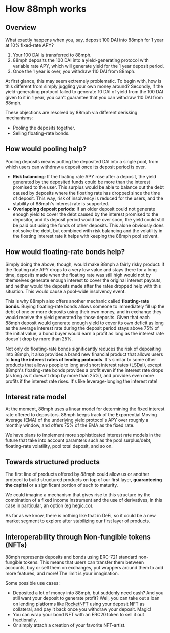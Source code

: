 # How 88mph works

## Overview

What exactly happens when you, say, deposit 100 DAI into 88mph for 1 year at 10% fixed-rate APY?

1. Your 100 DAI is transferred to 88mph.
2. 88mph deposits the 100 DAI into a yield-generating protocol with variable rate APY, which will generate yield for the 1 year deposit period.
3. Once the 1 year is over, you withdraw 110 DAI from 88mph.

At first glance, this may seem extremely problematic. To begin with, how is this different from simply juggling your own money around? Secondly, if the yield-generating protocol failed to generate 10 DAI of yield from the 100 DAI given to it in 1 year, you can't guarantee that you can withdraw 110 DAI from 88mph.

These objections are resolved by 88mph via different derisking mechanisms:

- Pooling the deposits together.
- Selling floating-rate bonds.

## How would pooling help?

Pooling deposits means putting the deposited DAI into a single pool, from which users can withdraw a deposit once its deposit period is over.

- **Risk balancing**: If the floating rate APY rose after a deposit, the yield generated by the deposited funds could be more than the interest promised to the user. This surplus would be able to balance out the debt caused by deposits where the floating rate has dropped since the time of deposit. This way, risk of insolvency is reduced for the users, and the stability of 88mph's interest rate is supported.
- **Overlapping deposit periods**: If an older deposit could not generate enough yield to cover the debt caused by the interest promised to the depositor, and its deposit period would be over soon, the yield could still be paid out using the funds of other deposits. This alone obviously does not solve the debt, but combined with risk balancing and the volatility in the floating interest rate it helps with keeping the 88mph pool solvent.

##  How would floating-rate bonds help?

Simply doing the above, though, would make 88mph a fairly risky product: if the floating rate APY drops to a very low value and stays there for a long time, deposits made when the floating rate was still high would not by themselves generate enough interest to cover the original interest payouts, and neither would the deposits made after the rates dropped help with this situation. This would cause a pool-wide insolvency event.

This is why 88mph also offers another mechanic called **floating-rate bonds**. Buying floating-rate bonds allows someone to immediately fill up the debt of one or more deposits using their own money, and in exchange they would receive the yield generated by those deposits. Given that each 88mph deposit would generate enough yield to cover its own deficit as long as the average interest rate during the deposit period stays above 75% of the initial value, a bond buyer would earn a profit as long as the interest rate doesn't drop by more than 25%.

Not only do floating-rate bonds significantly reduces the risk of depositing into 88mph, it also provides a brand new financial product that allows users to **long the interest rates of lending protocols**. It's similar to some other products that allows people to long and short interest rates ([LSDai](https://lsdai.market/)), except 88mph's floating-rate bonds provides a profit even if the interest rate drops (as long as it doesn't drop by more than 25%), and provides even more profits if the interest rate rises. It's like leverage-longing the interest rate!

## Interest rate model

At the moment, 88mph uses a linear model for determining the fixed interest rate offered to depositors. 88mph keeps track of the Exponential Moving Average (EMA) of the underlying yield protocol's APY over roughly a monthly window, and offers 75% of the EMA as the fixed rate.

We have plans to implement more sophisticated interest rate models in the future that take into account paramters such as the pool surplus/debt, floating-rate volatility, pool total deposit, and so on.

## Towards structured products

The first line of products offered by 88mph could allow us or another protocol to build structured products on top of our first layer, **guaranteeing the capital** or a significant portion of such to maturity.

We could imagine a mechanism that gives rise to this structure by the combination of a fixed income instrument and the use of derivatives, in this case in particular, an option (eg [hegic.co](https://www.hegic.co)).

As far as we know, there is nothing like that in DeFi, so it could be a new market segment to explore after stabilizing our first layer of products.

## Interoperability through Non-fungible tokens (NFTs)

88mph represents deposits and bonds using ERC-721 standard non-fungible tokens. This means that users can transfer them between accounts, buy or sell them on exchanges, put wrappers around them to add more features, and more! The limit is your imagination.

Some possible use cases:

- Deposited a lot of money into 88mph, but suddenly need cash? And you still want your deposit to generate profit? Well, you can take out a loan on lending platforms like [RocketNFT](https://medium.com/@AlexMasmej/introducing-rocket-get-a-loan-against-your-nfts-f67b1b5738f0) using your deposit NFT as collateral, and pay it back once you withdraw your deposit. Magic!
- You can wrap your bond NFT with an ERC20 token to sell it out fractionally.
- Or simply attach a creation of your favorite NFT-artist.

